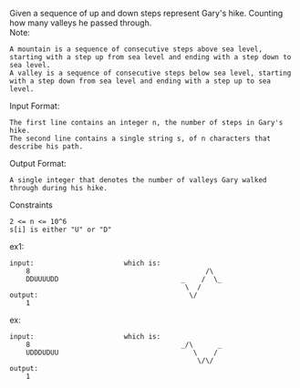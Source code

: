 Given a sequence of up and down steps represent Gary's hike. Counting how many valleys he passed through.<br />
Note:

	A mountain is a sequence of consecutive steps above sea level, starting with a step up from sea level and ending with a step down to sea level.
	A valley is a sequence of consecutive steps below sea level, starting with a step down from sea level and ending with a step up to sea level.

Input Format:

	The first line contains an integer n, the number of steps in Gary's hike.
	The second line contains a single string s, of n characters that describe his path.

Output Format:

	A single integer that denotes the number of valleys Gary walked through during his hike.

Constraints

	2 <= n <= 10^6
	s[i] is either "U" or "D"



ex1:

    input:                      which is:
        8                                           /\
        DDUUUUDD                              _    /  \_
                                               \  /
    output:                                     \/
        1

ex:

    input:                      which is:
        8                                     _/\      _
        UDDDUDUU                                 \    /
                                                  \/\/
    output:
        1
